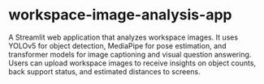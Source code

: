 # workspace-image-analysis-app
A Streamlit web application that analyzes workspace images. It uses YOLOv5 for object detection, MediaPipe for pose estimation, and transformer models for image captioning and visual question answering. Users can upload workspace images to receive insights on object counts, back support status, and estimated distances to screens.
